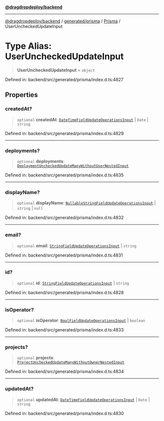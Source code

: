 [**@dragdropdeploy/backend**](../../../../../README.md)

***

[@dragdropdeploy/backend](../../../../../README.md) / [generated/prisma](../../../README.md) / [Prisma](../README.md) / UserUncheckedUpdateInput

# Type Alias: UserUncheckedUpdateInput

> **UserUncheckedUpdateInput** = `object`

Defined in: backend/src/generated/prisma/index.d.ts:4827

## Properties

### createdAt?

> `optional` **createdAt**: [`DateTimeFieldUpdateOperationsInput`](DateTimeFieldUpdateOperationsInput.md) \| `Date` \| `string`

Defined in: backend/src/generated/prisma/index.d.ts:4829

***

### deployments?

> `optional` **deployments**: [`DeploymentUncheckedUpdateManyWithoutUserNestedInput`](DeploymentUncheckedUpdateManyWithoutUserNestedInput.md)

Defined in: backend/src/generated/prisma/index.d.ts:4835

***

### displayName?

> `optional` **displayName**: [`NullableStringFieldUpdateOperationsInput`](NullableStringFieldUpdateOperationsInput.md) \| `string` \| `null`

Defined in: backend/src/generated/prisma/index.d.ts:4832

***

### email?

> `optional` **email**: [`StringFieldUpdateOperationsInput`](StringFieldUpdateOperationsInput.md) \| `string`

Defined in: backend/src/generated/prisma/index.d.ts:4831

***

### id?

> `optional` **id**: [`StringFieldUpdateOperationsInput`](StringFieldUpdateOperationsInput.md) \| `string`

Defined in: backend/src/generated/prisma/index.d.ts:4828

***

### isOperator?

> `optional` **isOperator**: [`BoolFieldUpdateOperationsInput`](BoolFieldUpdateOperationsInput.md) \| `boolean`

Defined in: backend/src/generated/prisma/index.d.ts:4833

***

### projects?

> `optional` **projects**: [`ProjectUncheckedUpdateManyWithoutOwnerNestedInput`](ProjectUncheckedUpdateManyWithoutOwnerNestedInput.md)

Defined in: backend/src/generated/prisma/index.d.ts:4834

***

### updatedAt?

> `optional` **updatedAt**: [`DateTimeFieldUpdateOperationsInput`](DateTimeFieldUpdateOperationsInput.md) \| `Date` \| `string`

Defined in: backend/src/generated/prisma/index.d.ts:4830
